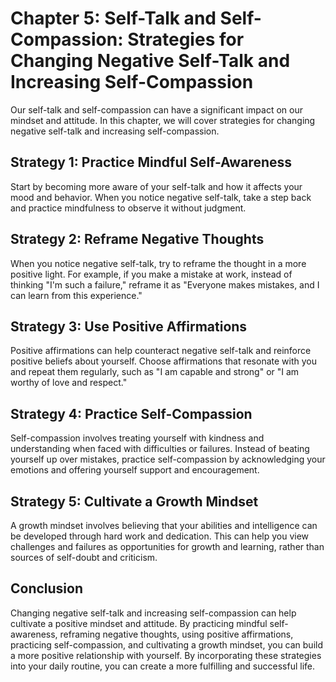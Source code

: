Chapter 5: Self-Talk and Self-Compassion: Strategies for Changing Negative Self-Talk and Increasing Self-Compassion
===================================================================================================================

Our self-talk and self-compassion can have a significant impact on our mindset and attitude. In this chapter, we will cover strategies for changing negative self-talk and increasing self-compassion.

Strategy 1: Practice Mindful Self-Awareness
-------------------------------------------

Start by becoming more aware of your self-talk and how it affects your mood and behavior. When you notice negative self-talk, take a step back and practice mindfulness to observe it without judgment.

Strategy 2: Reframe Negative Thoughts
-------------------------------------

When you notice negative self-talk, try to reframe the thought in a more positive light. For example, if you make a mistake at work, instead of thinking "I'm such a failure," reframe it as "Everyone makes mistakes, and I can learn from this experience."

Strategy 3: Use Positive Affirmations
-------------------------------------

Positive affirmations can help counteract negative self-talk and reinforce positive beliefs about yourself. Choose affirmations that resonate with you and repeat them regularly, such as "I am capable and strong" or "I am worthy of love and respect."

Strategy 4: Practice Self-Compassion
------------------------------------

Self-compassion involves treating yourself with kindness and understanding when faced with difficulties or failures. Instead of beating yourself up over mistakes, practice self-compassion by acknowledging your emotions and offering yourself support and encouragement.

Strategy 5: Cultivate a Growth Mindset
--------------------------------------

A growth mindset involves believing that your abilities and intelligence can be developed through hard work and dedication. This can help you view challenges and failures as opportunities for growth and learning, rather than sources of self-doubt and criticism.

Conclusion
----------

Changing negative self-talk and increasing self-compassion can help cultivate a positive mindset and attitude. By practicing mindful self-awareness, reframing negative thoughts, using positive affirmations, practicing self-compassion, and cultivating a growth mindset, you can build a more positive relationship with yourself. By incorporating these strategies into your daily routine, you can create a more fulfilling and successful life.
